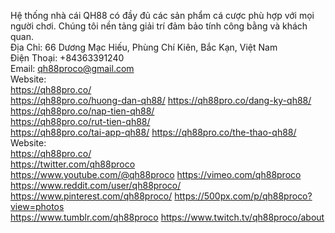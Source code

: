 Hệ thống nhà cái QH88 có đầy đủ các sản phẩm cá cược phù hợp với mọi người chơi. Chúng tôi nền tảng giải trí đảm bảo tính công bằng và khách quan.	
Địa Chỉ: 66 Dương Mạc Hiếu, Phùng Chí Kiên, Bắc Kạn, Việt Nam	
Điện Thoại: +84363391240	
Email: qh88proco@gmail.com	
Website:	
<a href="https://qh88pro.co/">https://qh88pro.co/</a>	
<a href="https://qh88pro.co/huong-dan-qh88/">https://qh88pro.co/huong-dan-qh88/</a>	
<a href="https://qh88pro.co/dang-ky-qh88/">https://qh88pro.co/dang-ky-qh88/</a>	
<a href="https://qh88pro.co/nap-tien-qh88/">https://qh88pro.co/nap-tien-qh88/</a>	
<a href="https://qh88pro.co/rut-tien-qh88/">https://qh88pro.co/rut-tien-qh88/</a>	
<a href="https://qh88pro.co/tai-app-qh88/">https://qh88pro.co/tai-app-qh88/</a>	
<a href="https://qh88pro.co/the-thao-qh88/">https://qh88pro.co/the-thao-qh88/</a>	
Website:	
<a href="https://qh88pro.co/">https://qh88pro.co/</a>	
<a href="https://twitter.com/qh88proco">https://twitter.com/qh88proco</a>	
<a href="https://www.youtube.com/@qh88proco">https://www.youtube.com/@qh88proco</a>	
<a href="https://vimeo.com/qh88proco">https://vimeo.com/qh88proco</a>	
<a href="https://www.reddit.com/user/qh88proco/">https://www.reddit.com/user/qh88proco/</a>	
<a href="https://www.pinterest.com/qh88proco/">https://www.pinterest.com/qh88proco/</a>	
<a href="https://500px.com/p/qh88proco?view=photos">https://500px.com/p/qh88proco?view=photos</a>	
<a href="https://www.tumblr.com/qh88proco">https://www.tumblr.com/qh88proco</a>	
<a href="https://www.twitch.tv/qh88proco/about">https://www.twitch.tv/qh88proco/about</a>	